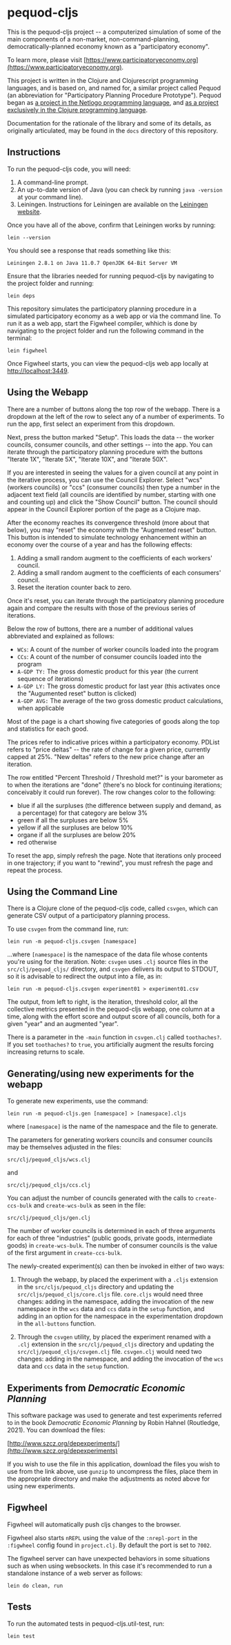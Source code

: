 # pequod-cljs

This is the pequod-cljs project -- a computerized simulation of some of the main components of a non-market, non-command-planning, democratically-planned economy known as a "participatory economy".

To learn more, please visit [https://www.participatoryeconomy.org](https://www.participatoryeconomy.org).

This project is written in the Clojure and Clojurescript programming languages, and is based on, and named for, a similar project called Pequod (an abbreviation for "Participatory Planning Procedure Prototype").  Pequod began as [a project in the Netlogo programming language](https://github.com/msszczep/pequod2), and [as a project exclusively in the Clojure programming language](https://github.com/msszczep/pequod-clj).

Documentation for the rationale of the library and some of its details, as originally articulated, may be found in the `docs` directory of this repository.

## Instructions

To run the pequod-cljs code, you will need:

1. A command-line prompt.
2. An up-to-date version of Java (you can check by running `java -version` at your command line).
3. Leiningen.  Instructions for Leiningen are available on the [Leiningen website](https://leiningen.org).

Once you have all of the above, confirm that Leiningen works by running:

```
lein --version
```

You should see a response that reads something like this:

```
Leiningen 2.8.1 on Java 11.0.7 OpenJDK 64-Bit Server VM
```

Ensure that the libraries needed for running pequod-cljs by navigating to the project folder and running:

```
lein deps
```

This repository simulates the participatory planning procedure in a simulated participatory economy as a web app or via the command line.  To run it as a web app, start the Figwheel compiler, whhich is done by navigating to the project folder and run the following command in the terminal:

```
lein figwheel
```

Once Figwheel starts, you can view the pequod-cljs web app locally at [http://localhost:3449](http://localhost:3449).

## Using the Webapp

There are a number of buttons along the top row of the webapp.  There is a dropdown at the left of the
row to select any of a number of experiments.  To run the app, first select an experiment from this
dropdown.

Next, press the button marked "Setup".  This loads the data -- the worker councils, consumer councils,
and other settings -- into the app.  You can iterate through the participatory planning procedure
with the buttons "Iterate 1X", "Iterate 5X", "Iterate 10X", and "Iterate 50X".  

If you are interested in seeing the values for a given council at any point in the iterative process, 
you can use the Council Explorer.  Select "wcs" (workers councils) or "ccs" (consumer councils) then
type a number in the adjacent text field (all councils are identified by number, starting with one and
counting up) and click the "Show Council" button.  The council should appear in the Council Explorer
portion of the page as a Clojure map.

After the economy reaches its convergence threshold (more about that below), you may "reset" the economy
with the "Augmented reset" button.  This button is intended to simulate technology enhancement within
an economy over the course of a year and has the following effects:

1. Adding a small random augment to the coefficients of each workers' council.
2. Adding a small random augment to the coefficients of each consumers' council.
3. Reset the iteration counter back to zero.

Once it's reset, you can iterate through the participatory planning procedure again and compare the results
with those of the previous series of iterations.

Below the row of buttons, there are a number of additional values abbreviated and explained as follows:

* `WCs`: A count of the number of worker councils loaded into the program
* `CCs`: A count of the number of consumer councils loaded into the program
* `A-GDP TY:` The gross domestic product for this year (the current sequence of iterations)
* `A-GDP LY:` The gross domestic product for last year (this activates once the "Augumented reset" button is clicked)
* `A-GDP AVG:` The average of the two gross domestic product calculations, when applicable

Most of the page is a chart showing five categories of goods along the top and statistics for each good.

The prices refer to indicative prices within a participatory economy.  PDList refers to "price deltas" 
-- the rate of change for a given price, currently capped at 25%.  "New deltas" refers to the new price
change after an iteration.  

The row entitled "Percent Threshold / Threshold met?" is your barometer as to when the iterations
are "done" (there's no block for continuing iterations; conceivably it could run forever).  The row 
changes color to the following:

* blue if all the surpluses (the difference between supply and demand, as a percentage) 
for that category are below 3%
* green if all the surpluses are below 5%
* yellow if all the surpluses are below 10%
* organe if all the surpluses are below 20%
* red otherwise

To reset the app, simply refresh the page.  Note that iterations only proceed in one trajectory; if you 
want to "rewind", you must refresh the page and repeat the process.

## Using the Command Line

There is a Clojure clone of the pequod-cljs code, called `csvgen`, which can generate CSV output of a 
participatory planning process.

To use `csvgen` from the command line, run:

`lein run -m pequod-cljs.csvgen [namespace]`

...where `[namespace]` is the namespace of the data file whose contents you're using for the iteration.
Note: `csvgen` uses `.clj` source files in the `src/clj/pequod_cljs/` directory, and `csvgen` delivers 
its output to STDOUT, so it is advisable to redirect the output into a file, as in:

`lein run -m pequod-cljs.csvgen experiment01 > experiment01.csv`

The output, from left to right, is the iteration, threshold color, all the collective metrics presented
in the pequod-cljs webapp, one column at a time, along with the effort score and output score of all
councils, both for a given "year" and an augmented "year".

There is a parameter in the `-main` function in `csvgen.clj` called `toothaches?`.  If you set `toothaches?` to `true`,
you artificially augment the results forcing increasing returns to scale.

## Generating/using new experiments for the webapp

To generate new experiments, use the command:

```
lein run -m pequod-cljs.gen [namespace] > [namespace].cljs
```

where `[namespace]` is the name of the namespace and the file to generate.

The parameters for generating workers councils and consumer councils may be themselves adjusted in the files:

```
src/clj/pequod_cljs/wcs.clj
```

and

```
src/clj/pequod_cljs/ccs.clj
```

You can adjust the number of councils generated with the calls to `create-ccs-bulk` and `create-wcs-bulk` as seen in the
file:

```
src/clj/pequod_cljs/gen.clj
```

The number of worker councils is determined in each of three arguments for each of three "industries" (public goods, private
goods, intermediate goods) in `create-wcs-bulk`.  The number of consumer councils is the value of the first argument in
`create-ccs-bulk`.

The newly-created experiment(s) can then be invoked in either of two ways:

1.  Through the webapp, by placed the experiment with a `.cljs` extension in the `src/cljs/pequod_cljs` directory
and updating the `src/cljs/pequod_cljs/core.cljs` file.  `core.cljs` would need three changes: adding in the namespace,
adding the invocation of the new namespace in the `wcs` data and `ccs` data in the `setup` function, and adding in an option
for the namespace in the experimentation dropdown in the `all-buttons` function.

2.  Through the `csvgen` utility, by placed the experiment renamed with a `.clj` extension in the `src/clj/pequod_cljs` directory
and updating the `src/clj/pequod_cljs/csvgen.clj` file.  `csvgen.clj` would need two changes: adding in the namespace,
and adding the invocation of the `wcs` data and `ccs` data in the `setup` function.

## Experiments from _Democratic Economic Planning_

This software package was used to generate and test experiments referred to in the book _Democratic Economic Planning_
by Robin Hahnel (Routledge, 2021).  You can download the files:

[http://www.szcz.org/depexperiments/](http://www.szcz.org/depexperiments)

If you wish to use the file in this application, download the files you wish to use from the link above, use `gunzip`
to uncompress the files, place them in the appropriate directory and make the adjustments as noted above for using new
experiments.

## Figwheel

Figwheel will automatically push cljs changes to the browser.

Figwheel also starts `nREPL` using the value of the `:nrepl-port` in the `:figwheel`
config found in `project.clj`. By default the port is set to `7002`.

The figwheel server can have unexpected behaviors in some situations such as when using
websockets. In this case it's recommended to run a standalone instance of a web server as follows:

```
lein do clean, run
```

## Tests

To run the automated tests in pequod-cljs.util-test, run:

```
lein test
```


